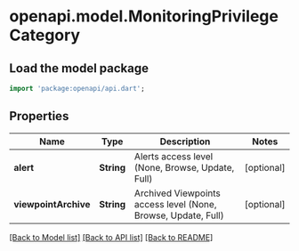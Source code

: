 # openapi.model.MonitoringPrivilegeCategory

## Load the model package
```dart
import 'package:openapi/api.dart';
```

## Properties
Name | Type | Description | Notes
------------ | ------------- | ------------- | -------------
**alert** | **String** | Alerts access level (None, Browse, Update, Full) | [optional] 
**viewpointArchive** | **String** | Archived Viewpoints access level (None, Browse, Update, Full) | [optional] 

[[Back to Model list]](../README.md#documentation-for-models) [[Back to API list]](../README.md#documentation-for-api-endpoints) [[Back to README]](../README.md)


